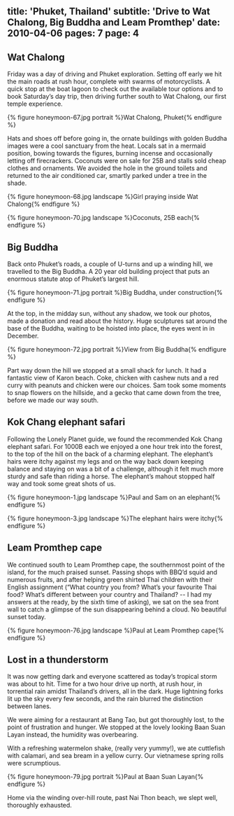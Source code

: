 title: 'Phuket, Thailand'
subtitle: 'Drive to Wat Chalong, Big Buddha and Leam Promthep'
date: 2010-04-06
pages: 7
page: 4
---

## Wat Chalong

Friday was a day of driving and Phuket exploration. Setting off early we hit the main roads at rush hour, complete with swarms of motorcyclists. A quick stop at the boat lagoon to check out the available tour options and to book Saturday’s day trip, then driving further south to Wat Chalong, our first temple experience.

{% figure honeymoon-67.jpg portrait %}Wat Chalong, Phuket{% endfigure %}

Hats and shoes off before going in, the ornate buildings with golden Buddha images were a cool sanctuary from the heat. Locals sat in a mermaid position, bowing towards the figures, burning incense and occasionally letting off firecrackers. Coconuts were on sale for 25B and stalls sold cheap clothes and ornaments. We avoided the hole in the ground toilets and returned to the air conditioned car, smartly parked under a tree in the shade.

{% figure honeymoon-68.jpg landscape %}Girl praying inside Wat Chalong{% endfigure %}

{% figure honeymoon-70.jpg landscape %}Coconuts, 25B each{% endfigure %}

## Big Buddha

Back onto Phuket’s roads, a couple of U-turns and up a winding hill, we travelled to the Big Buddha. A 20 year old building project that puts an enormous statute atop of Phuket’s largest hill.

{% figure honeymoon-71.jpg portrait %}Big Buddha, under construction{% endfigure %}

At the top, in the midday sun, without any shadow, we took our photos, made a donation and read about the history. Huge sculptures sat around the base of the Buddha, waiting to be hoisted into place, the eyes went in in December.

{% figure honeymoon-72.jpg portrait %}View from Big Buddha{% endfigure %}

Part way down the hill we stopped at a small shack for lunch. It had a fantastic view of Karon beach. Coke, chicken with cashew nuts and a red curry with peanuts and chicken were our choices. Sam took some moments to snap flowers on the hillside, and a gecko that came down from the tree, before we made our way south.

## Kok Chang elephant safari

Following the Lonely Planet guide, we found the recommended Kok Chang elephant safari. For 1000B each we enjoyed a one hour trek into the forest, to the top of the hill on the back of a charming elephant. The elephant’s hairs were itchy against my legs and on the way back down keeping balance and staying on was a bit of a challenge, although it felt much more sturdy and safe than riding a horse. The elephant’s mahout stopped half way and took some great shots of us.

{% figure honeymoon-1.jpg landscape %}Paul and Sam on an elephant{% endfigure %}

{% figure honeymoon-3.jpg landscape %}The elephant hairs were itchy{% endfigure %}

## Leam Promthep cape

We continued south to Leam Promthep cape, the southernmost point of the island, for the much praised sunset. Passing shops with BBQ’d squid and numerous fruits, and after helping green shirted Thai children with their English assignment (“What country you from? What’s your favourite Thai food? What’s different between your country and Thailand? -- I had my answers at the ready, by the sixth time of asking), we sat on the sea front wall to catch a glimpse of the sun disappearing behind a cloud. No beautiful sunset today.

{% figure honeymoon-76.jpg landscape %}Paul at Leam Promthep cape{% endfigure %}

## Lost in a thunderstorm

It was now getting dark and everyone scattered as today’s tropical storm was about to hit. Time for a two hour drive up north, at rush hour, in torrential rain amidst Thailand’s drivers, all in the dark. Huge lightning forks lit up the sky every few seconds, and the rain blurred the distinction between lanes.

We were aiming for a restaurant at Bang Tao, but got thoroughly lost, to the point of frustration and hunger. We stopped at the lovely looking Baan Suan Layan instead, the humidity was overbearing.

With a refreshing watermelon shake, (really very yummy!), we ate cuttlefish with calamari, and sea bream in a yellow curry. Our vietnamese spring rolls were scrumptious.

{% figure honeymoon-79.jpg portrait %}Paul at Baan Suan Layan{% endfigure %}

Home via the winding over-hill route, past Nai Thon beach, we slept well, thoroughly exhausted.
